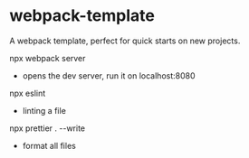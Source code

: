 # webpack-template

A webpack template, perfect for quick starts on new projects.

npx webpack server  
 - opens the dev server, run it on localhost:8080

npx eslint <filename>  
 - linting a file  

npx prettier . --write  
 - format all files